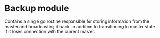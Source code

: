 Backup module
===================

Contains a single go routine responsible for storing information from the master and broadcasting it back, in addition to transitioning to master state if it loses connection with the current master. 